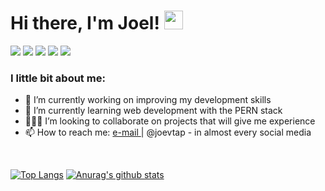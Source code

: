 <h1>Hi there, I'm Joel! <img src="https://raw.githubusercontent.com/MartinHeinz/MartinHeinz/master/wave.gif" width="30px"></h1>
<!-- <h3 align="center">A cool guy that always wants to learn</h3> -->
<a href = "mailto: joelvitortorres@gmail.com"><img src="https://img.shields.io/badge/-Gmail-%23EA4335?style=for-the-badge&logo=gmail&logoColor=white"></a>
<a href="https://www.linkedin.com/in/joevtap/" target="_blank"><img src="https://img.shields.io/badge/-LinkedIn-%230077B5?style=for-the-badge&logo=linkedin&logoColor=white"></a>
<a href="https://codepen.io/joevtap" target="_blank"><img src="https://img.shields.io/badge/-Codepen-%23333?style=for-the-badge&logo=codepen&logoColor=white"></a>
<a href="https://twitter.com/joevtap" target="_blank"><img src="https://img.shields.io/badge/-Twitter-%231DA1F2?style=for-the-badge&logo=twitter&logoColor=white"></a>
<a href="https://instagram.com/joevtap" target="_blank"><img src="https://img.shields.io/badge/-Instagram-%23E4405F?style=for-the-badge&logo=instagram&logoColor=white"></a>
<br>
<p align="left">
<h3>I little bit about me:</h3>
<ul>
    <li> 🔭 I’m currently working on improving my development skills
    </li>
    <li> 🌱 I’m currently learning web development with the PERN stack
    </li>
    <li> 🙋🏻‍♂️ I’m looking to collaborate on projects that will give me experience
    </li>
    <li> 📫 How to reach me: <a href = "mailto: joelvitortorres@gmail.com"> e-mail </a> | @joevtap - in almost every social media
    </li>
</ul>
</p>
<br>

[![Top Langs](https://github-readme-stats.vercel.app/api/top-langs/?username=joevtap&show_icons=true&theme=dracula)](https://github.com/anuraghazra/github-readme-stats)
[![Anurag's github stats](https://github-readme-stats.vercel.app/api?username=joevtap&show_icons=true&theme=dracula)](https://github.com/anuraghazra/github-readme-stats)
